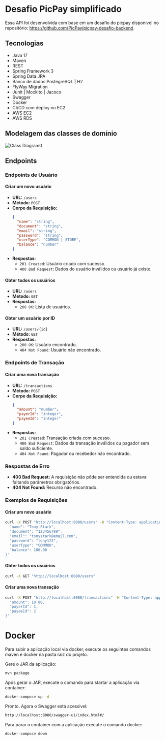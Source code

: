 
# Desafio PicPay simplificado

Essa API foi desenvolvida com base em um desafio do picpay disponivel no repositório: https://github.com/PicPay/picpay-desafio-backend.

## Tecnologias

- Java 17
- Maven
- REST
- Spring Framework 3
- Spring Data JPA
- Banco de dados PostegreSQL | H2
- FlyWay Migration
- Junit | Mockito | Jacoco
- Swagger
- Docker
- CI/CD com deploy no EC2
- AWS EC2
- AWS RDS

## Modelagem das classes de domínio
![Class Diagram0](https://github.com/user-attachments/assets/cf352e0d-0619-4df3-990e-ea6ec08e3df4)

## Endpoints
### Endpoints de Usuário

#### Criar um novo usuário
- **URL:** `/users`
- **Método:** `POST`
- **Corpo da Requisição:**
  ```json
  {
    "name": "string",
    "document": "string",
    "email": "string",
    "password": "string",
    "userType": "COMMON | STORE",
    "balance": "number"
  }
  ```
- **Respostas:**
  - `201 Created`: Usuário criado com sucesso.
  - `400 Bad Request`: Dados do usuário inválidos ou usuário já existe.

#### Obter todos os usuários
- **URL:** `/users`
- **Método:** `GET`
- **Respostas:**
  - `200 OK`: Lista de usuários.

#### Obter um usuário por ID
- **URL:** `/users/{id}`
- **Método:** `GET`
- **Respostas:**
  - `200 OK`: Usuário encontrado.
  - `404 Not Found`: Usuário não encontrado.

### Endpoints de Transação

#### Criar uma nova transação
- **URL:** `/transactions`
- **Método:** `POST`
- **Corpo da Requisição:**
  ```json
  {
    "amount": "number",
    "payerId": "integer",
    "payeeId": "integer"
  }
  ```
- **Respostas:**
  - `201 Created`: Transação criada com sucesso.
  - `400 Bad Request`: Dados da transação inválidos ou pagador sem saldo suficiente.
  - `404 Not Found`: Pagador ou recebedor não encontrado.

### Respostas de Erro

- **400 Bad Request:** A requisição não pôde ser entendida ou estava faltando parâmetros obrigatórios.
- **404 Not Found:** Recurso não encontrado.

### Exemplos de Requisições

#### Criar um novo usuário
```bash
curl -X POST "http://localhost:8080/users" -H "Content-Type: application/json" -d '{
  "name": "Tony Stark",
  "document": "123456789",
  "email": "tonystark@email.com",
  "password": "tony123",
  "userType": "COMMON",
  "balance": 100.00
}'
```

#### Obter todos os usuários
```bash
curl -X GET "http://localhost:8080/users"
```

#### Criar uma nova transação
```bash
curl -X POST "http://localhost:8080/transactions" -H "Content-Type: application/json" -d '{
  "amount": 10.00,
  "payerId": 1,
  "payeeId": 2
}'
```

# Docker
Para subir a aplicação local via docker, execute os seguintes comandos maven e docker na pasta raiz do projeto.

Gere o JAR da aplicação:
```bash
mvn package
```
Após gerar o JAR, execute o comando para startar a aplicação via container:
```bash
docker-compose up -d
```
Pronto. Agora o Swagger está acessivel:
```bash
http://localhost:8080/swagger-ui/index.html#/
```
Para parar o container com a aplicação execute o comando docker:
```bash
docker-compose down

